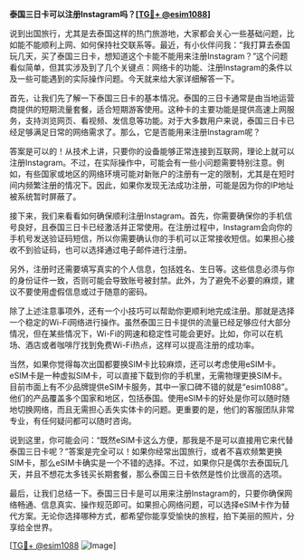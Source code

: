 **泰国三日卡可以注册Instagram吗？[[TG💪+ @esim1088](https://t.me/s/esim1088)]**

说到出国旅行，尤其是去泰国这样的热门旅游地，大家都会关心一些基础问题，比如能不能顺利上网、如何保持社交联系等。最近，有小伙伴问我：“我打算去泰国玩几天，买了泰国三日卡，想知道这个卡能不能用来注册Instagram？”这个问题看似简单，但其实涉及到了几个关键点：网络卡的功能、注册Instagram的条件以及一些可能遇到的实际操作问题。今天就来给大家详细解答一下。

首先，让我们先了解一下泰国三日卡的基本情况。泰国的三日卡通常是由当地运营商提供的短期流量套餐，适合短期游客使用。这种卡的主要功能是提供高速上网服务，支持浏览网页、看视频、发信息等功能。对于大多数用户来说，泰国三日卡已经足够满足日常的网络需求了。那么，它是否能用来注册Instagram呢？

答案是可以的！从技术上讲，只要你的设备能够正常连接到互联网，理论上就可以注册Instagram。不过，在实际操作中，可能会有一些小问题需要特别注意。例如，有些国家或地区的网络环境可能对新账户的注册有一定的限制，尤其是在短时间内频繁注册的情况下。因此，如果你发现无法成功注册，可能是因为你的IP地址被系统暂时屏蔽了。

接下来，我们来看看如何确保顺利注册Instagram。首先，你需要确保你的手机信号良好，且泰国三日卡已经激活并正常使用。在注册过程中，Instagram会向你的手机号发送验证码短信，所以你需要确认你的手机可以正常接收短信。如果担心接收不到验证码，也可以选择通过电子邮件进行注册。

另外，注册时还需要填写真实的个人信息，包括姓名、生日等。这些信息必须与你的身份证件一致，否则可能会导致账号被封禁。此外，为了避免不必要的麻烦，建议不要使用虚假信息或过于随意的密码。

除了上述注意事项外，还有一个小技巧可以帮助你更顺利地完成注册。那就是选择一个稳定的Wi-Fi网络进行操作。虽然泰国三日卡提供的流量已经足够应付大部分情况，但在某些情况下，Wi-Fi的网速和稳定性可能会更好。比如，你可以在机场、酒店或者咖啡厅找到免费Wi-Fi热点，这样可以提高注册的成功率。

当然，如果你觉得每次出国都要换SIM卡比较麻烦，还可以考虑使用eSIM卡。eSIM卡是一种虚拟SIM卡，可以直接下载到你的手机里，无需物理更换SIM卡。目前市面上有不少品牌提供eSIM卡服务，其中一家口碑不错的就是“esim1088”。他们的产品覆盖多个国家和地区，包括泰国。使用eSIM卡的好处是你可以随时随地切换网络，而且无需担心丢失实体卡的问题。更重要的是，他们的客服团队非常专业，有任何疑问都可以随时咨询。

说到这里，你可能会问：“既然eSIM卡这么方便，那我是不是可以直接用它来代替泰国三日卡呢？”答案是完全可以！如果你经常出国旅行，或者不喜欢频繁更换SIM卡，那么eSIM卡确实是一个不错的选择。不过，如果你只是偶尔去泰国玩几天，并且不想花太多钱买长期套餐，那么泰国三日卡依然是性价比很高的选项。

最后，让我们总结一下。泰国三日卡是可以用来注册Instagram的，只要你确保网络畅通、信息真实、操作规范即可。如果担心网络问题，可以选择eSIM卡作为替代方案。无论你选择哪种方式，都希望你能享受愉快的旅程，拍下美丽的照片，分享给全世界。

[[TG💪+ @esim1088](https://t.me/s/esim1088) ![Image](https://i.postimg.cc/4NQfJmqS/Snipaste-2025-05-13-00-14-12.png)]